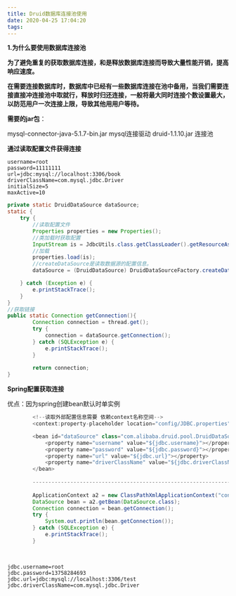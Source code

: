 ```yaml
---
title: Druid数据库连接池使用
date: 2020-04-25 17:04:20
tags:
---
```


**1.为什么要使用数据库连接池**

**为了避免重复的获取数据库连接，和是释放数据库连接而导致大量性能开销，提高响应速度。**

**在需要连接数据库时，数据库中已经有一些数据库连接在池中备用，当我们需要连接直接冲连接池中取就行，释放时归还连接，一般将最大同时连接个数设置最大，以防范用户一次连接上限，导致其他用用户等待。**



**需要的jar包**：

mysql-connector-java-5.1.7-bin.jar	mysql连接驱动
druid-1.1.10.jar	连接池

**通过读取配置文件获得连接**

```properties
username=root
password=11111111
url=jdbc:mysql://localhost:3306/book
driverClassName=com.mysql.jdbc.Driver
initialSize=5
maxActive=10
```

```java
private static DruidDataSource dataSource;
static {
    try {
        //读取配置文件
        Properties properties = new Properties();
        //类加载时获取配置
        InputStream is = JdbcUtils.class.getClassLoader().getResourceAsStream("jdbc.properties");
        //加载
        properties.load(is);
        //createDataSource是读取数据源的配置信息。
        dataSource = (DruidDataSource) DruidDataSourceFactory.createDataSource(properties);

    } catch (Exception e) {
        e.printStackTrace();
    }
}
//获取链接
public static Connection getConnection(){
        Connection connection = thread.get();
        try {
            connection = dataSource.getConnection();
        } catch (SQLException e) {
            e.printStackTrace();
        }
    
    	return connection;
}
```



**Spring配置获取连接**

优点：因为spring创建bean默认时单实例

```java
        <!--读取外部配置信息需要 依赖context名称空间-->
        <context:property-placeholder location="config/JDBC.properties"/>

        <bean id="dataSource" class="com.alibaba.druid.pool.DruidDataSource" >
            <property name="username" value="${jdbc.username}"></property>
            <property name="password" value="${jdbc.password}"></property>
            <property name="url" value="${jdbc.url}"></property>
            <property name="driverClassName" value="${jdbc.driverClassName}"></property>
        </bean>
        
        ----------------------------------------------------------------------------
        
		ApplicationContext a2 = new ClassPathXmlApplicationContext("config/ioc3.xml");
        DataSource bean = a2.getBean(DataSource.class);
        Connection connection = bean.getConnection();
        try {
            System.out.println(bean.getConnection());
        } catch (SQLException e) {
            e.printStackTrace();
        }
        
        
```

```properties
jdbc.username=root
jdbc.password=13758284693
jdbc.url=jdbc:mysql://localhost:3306/test
jdbc.driverClassName=com.mysql.jdbc.Driver
```